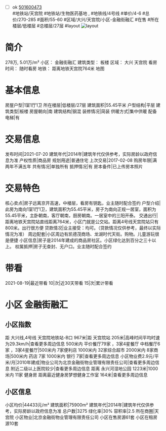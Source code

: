 - [ ] ok [501600473](https://bj.5i5j.com/ershoufang/501600473.html)  
 #地铁站/天宫院 #地铁站/生物医药基地 ,  #地铁线/4号线
#单价/4-6 #总价/270-285 #面积/55-60   #区域/大兴/天宫院/小区-金融街融汇 #在售 #所在楼层/低楼层 #总楼层/27层 #layout 
![layout](http://image2a.5i5j.com/bdir/layout/b20ca5b8881644fb9df8f9214a368949.jpg_P5.jpg) 
# 简介 
 278万,  5.01万/m² 
小区： 金融街融汇
建筑类型： 板楼
区域： 大兴 天宫院
看房时间： 随时看房
地铁： 距离地铁天宫院764米 地图
# 基本信息 
 房屋户型|1室1厅1卫
所在楼层|低楼层/27层
建筑面积|55.45平米
户型结构|平层
建筑类型|板楼
房屋朝向|南
建筑结构|钢混
装修情况|简装
供暖方式|集中供暖
配备电梯|有
# 交易信息 
 发布时间|2021-07-20
建筑年代|2014年|建筑年代仅供参考，实际房龄以政府信息为准
产权性质|商品房
规划用途|普通住宅
上次交易|2017-02-08
购房年限|满两年不满五年
共有情况|单独所有
抵押情况|有
房本备件|已上传房本照片
# 交易特色 
 核心卖点|房子远离京开高速，中楼层，看房有钥匙，业主随时配合签约
户型介绍|此房为南向1室1厅1卫，建筑面积为55.45平米，房子为南向正规一居室，面积为55.45平米，主卧朝南，客厅朝南，厨房朝南。一居室中的三阳开泰。
交通出行|距离地铁天宫院站直线距离764米，小区门就是公交站。距离4号线天宫院站只有800米。出行很方便
贷款情况|业主接受：均可。（贷款情况仅供参考，最终以实际情况为准）
周边配套|小区周边有凯德茂商场、龙湖时代天街。购物。儿童游玩很是便捷
小区信息|房子是2014年建成的商品房社区。小区绿化达到百分之三十以上。
权属抵押|房子无查封、无户口。业主随时配合签约
# 带看 
 2021-08-19|最近带看	 10|次|近30天带看	 15|次|累计带看
# 小区 金融街融汇
## 小区指数 
 距 大兴线,4号线 天宫院地铁站-B口 967米|距 天宫院站 205米|高峰时间平均时速为29.3km/h|查看更多周边信息
500米内 平价餐厅79家 ，3家4星餐厅
中档餐厅6家 ，3家4星餐厅|500米内 7家便利店
1000米内 32家综合超市
2000米内 8家商场|500米内 药店 7家
1000米内 银行 7家|查看更多周边信息
小区物业费2.9元/平米/月|2010年建成|物业公司为北京金融街物业管理有限责任公司|查看更多周边信息
附近二级以上医院较少|查看更多周边信息
距离 永兴河湿地公园 1223米|1000米内 11家 健身房
距离最近健身房梦想健身工作室 164米|查看更多周边信息
## 小区信息 
 小区均价|44433元/m²
建筑面积|75900m²
建筑年代|2014年|建筑年代仅供参考，实际房龄以政府信息为准
总户数|3275
绿化率|30%
容积率|2.5
所在商圈|天宫院
小区物业|北京金融街物业管理有限责任公司
小区在售房源61套
小区在租房源10套
